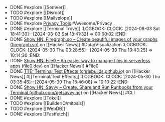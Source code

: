 - DONE #explore [[SemVer]]
- TODO #explore [[Disroot]]
- TODO #explore [[Mailvelope]]
- DONE #explore [Privacy Tools](https://www.privacytools.io/) #Awesome/Privacy
- DONE #explore [[Terminal Trove]]
  :LOGBOOK:
  CLOCK: [2024-08-03 Sat 18:41:30]--[2024-08-03 Sat 18:41:32] =>  00:00:02
  :END:
- DONE [Show HN: Firegraph.so – Create beautiful images of your graphs (firegraph.so)](https://news.ycombinator.com/item?id=40503793) on [[Hacker News]] #Data/Visualization
  :LOGBOOK:
  CLOCK: [2024-05-30 Thu 03:28:55]--[2024-05-30 Thu 13:43:25] =>  10:14:30
  :END:
- DONE [Show HN: File0 – An easier way to manage files in serverless apps (file0.dev)](https://news.ycombinator.com/item?id=40498580) on [[Hacker News]] #File0
- DONE [TTE: Terminal Text Effects (chrisbuilds.github.io)](https://news.ycombinator.com/item?id=40503202) on [[Hacker News]] #[[Terminal/Text Effects]]
  :LOGBOOK:
  CLOCK: [2024-05-30 Thu 03:35:46]--[2024-05-30 Thu 13:46:08] =>  10:10:22
  :END:
- DONE [Show HN: Savvy – Create, Share and Run Runbooks from your Terminal (github.com/getsavvyinc)](https://news.ycombinator.com/item?id=40506913) on [[Hacker News]] #CLI
- DONE #explore [[Tokei]]
- TODO #explore [[BuilderIO/mitosis]]
- TODO #explore [[WebDB]]
- DONE #explore [[Fastfetch]]